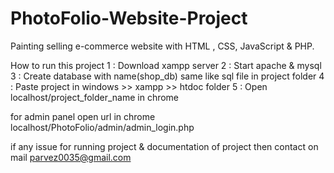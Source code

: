 # PhotoFolio-Website-Project
Painting selling e-commerce website with HTML , CSS, JavaScript & PHP.

How to run this project
1 : Download xampp server
2 : Start apache & mysql
3 : Create database with name(shop_db) same like sql file in project folder
4 : Paste project in windows >> xampp >> htdoc folder
5 : Open localhost/project_folder_name in chrome

for admin panel
open url in chrome
localhost/PhotoFolio/admin/admin_login.php


if any issue for running project & documentation of project then contact on mail
parvez0035@gmail.com
